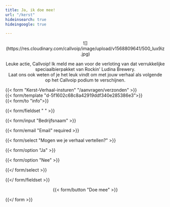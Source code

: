 ```yaml
---
title: Ja, ik doe mee!
url: "/kerst"
hideinsearch: true
hideingoogle: true

---
```

<center>
![](https://res.cloudinary.com/callvoip/image/upload/v1568809641/500_lux9iz.jpg)


Leuke actie, Callvoip! Ik meld me aan voor de verloting van dat verrukkelijke speciaalbierpakket van Rockin' Ludina Brewery. <br>Laat ons ook weten of je het leuk vindt om met jouw verhaal als volgende op het Callvoip podium te verschijnen.</center>

{{< form "Kerst-Verhaal-insturen" "/aanvragen/verzonden" >}}  
{{< form/template "d-5f1602c68c8a42919ddf340e285386e3">}}  
{{< form/to "info">}}

{{< form/fieldset " " >}}

{{< form/input "Bedrijfsnaam" >}}

{{< form/email "Email" required >}}

{{< form/select "Mogen we je verhaal vertellen?" >}}

{{< form/option "Ja" >}}

{{< form/option "Nee" >}}

{{</ form/select >}}

{{</ form/fieldset >}}

<center>{{< form/button "Doe mee" >}}</center>

{{</ form >}}
